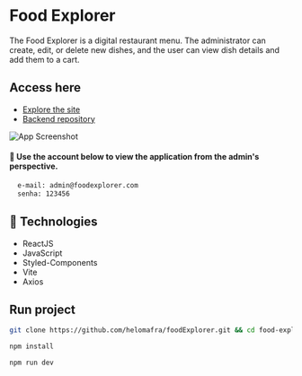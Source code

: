 # Food Explorer


The Food Explorer is a digital restaurant menu. The administrator can create, edit, or delete new dishes, and the user can view dish details and add them to a cart.

## Access here
- [Explore the site](https://myfoodexplorer.vercel.app)
- [Backend repository](https://github.com/helomafra/foodExplorer-api)

![App Screenshot](https://i.imgur.com/GWE175c.png)


#### 🔑 Use the account below to view the application from the admin's perspective.

```bash
  e-mail: admin@foodexplorer.com
  senha: 123456
```


## 🚀 Technologies

- ReactJS
- JavaScript
- Styled-Components
- Vite
- Axios


## Run project

```bash
git clone https://github.com/helomafra/foodExplorer.git && cd food-explorer
```
   
```bash
npm install
```

```bash
npm run dev
```

